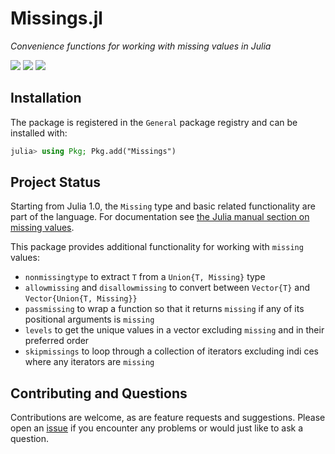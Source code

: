 # Missings.jl

*Convenience functions for working with missing values in Julia*

[![][travis-img]][travis-url] [![][appveyor-img]][appveyor-url] [![][codecov-img]][codecov-url]

## Installation

The package is registered in the `General` package registry and can be installed with:

```julia
julia> using Pkg; Pkg.add("Missings")
```

## Project Status

Starting from Julia 1.0, the `Missing` type and basic related functionality are part of the language.
For documentation see [the Julia manual section on missing values](https://docs.julialang.org/en/v1/manual/missing/index.html).

This package provides additional functionality for working with `missing` values:
- `nonmissingtype` to extract `T` from a `Union{T, Missing}` type
- `allowmissing` and `disallowmissing` to convert between `Vector{T}` and `Vector{Union{T, Missing}}`
- `passmissing` to wrap a function so that it returns `missing` if any of its positional arguments is `missing`
- `levels` to get the unique values in a vector excluding `missing` and in their preferred order
- `skipmissings` to loop through a collection of iterators excluding indi ces where any iterators are `missing`

## Contributing and Questions

Contributions are welcome, as are feature requests and suggestions.
Please open an [issue][issues-url] if you encounter any problems or would just like to ask a question.

[docs-latest-img]: https://img.shields.io/badge/docs-latest-blue.svg
[docs-latest-url]: https://JuliaData.github.io/Missings.jl/latest

[docs-stable-img]: https://img.shields.io/badge/docs-stable-blue.svg
[docs-stable-url]: https://JuliaData.github.io/Missings.jl/stable

[travis-img]: https://travis-ci.org/JuliaData/Missings.jl.svg?branch=master
[travis-url]: https://travis-ci.org/JuliaData/Missings.jl

[appveyor-img]: https://ci.appveyor.com/api/projects/status/8jvl7wf1droa9h91?svg=true
[appveyor-url]: https://ci.appveyor.com/project/quinnj/missings-jl

[codecov-img]: https://codecov.io/gh/JuliaData/Missings.jl/branch/master/graph/badge.svg
[codecov-url]: https://codecov.io/gh/JuliaData/Missings.jl

[issues-url]: https://github.com/JuliaData/Missings.jl/issues
